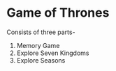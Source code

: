# Game of Thrones

Consists of three parts-
1. Memory Game
2. Explore Seven Kingdoms
3. Explore Seasons




